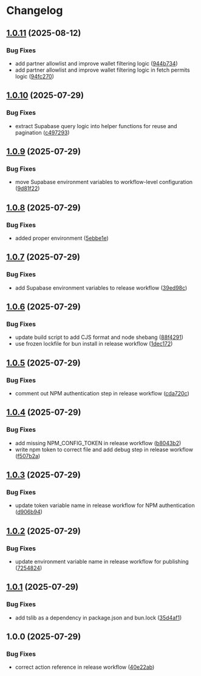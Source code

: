 # Changelog

## [1.0.11](https://github.com/ubiquity-os/pending-rewards/compare/v1.0.10...v1.0.11) (2025-08-12)


### Bug Fixes

* add partner allowlist and improve wallet filtering logic ([944b734](https://github.com/ubiquity-os/pending-rewards/commit/944b7341b3c582e469ff7d425e4553502029e1d1))
* add partner allowlist and improve wallet filtering logic in fetch permits logic ([94fc270](https://github.com/ubiquity-os/pending-rewards/commit/94fc2704ddacc8d9cb4fb3713d4993c97d5bf883))

## [1.0.10](https://github.com/ubiquity-os/pending-rewards/compare/v1.0.9...v1.0.10) (2025-07-29)


### Bug Fixes

* extract Supabase query logic into helper functions for reuse and pagination ([c497293](https://github.com/ubiquity-os/pending-rewards/commit/c497293763c587afa5c745c94779b6adaf2223e6))

## [1.0.9](https://github.com/ubiquity-os/pending-rewards/compare/v1.0.8...v1.0.9) (2025-07-29)


### Bug Fixes

* move Supabase environment variables to workflow-level configuration ([9d81f22](https://github.com/ubiquity-os/pending-rewards/commit/9d81f221b6fdb8612695eaf0fefb5d21bc3d1665))

## [1.0.8](https://github.com/ubiquity-os/pending-rewards/compare/v1.0.7...v1.0.8) (2025-07-29)


### Bug Fixes

* added proper environment ([5ebbe1e](https://github.com/ubiquity-os/pending-rewards/commit/5ebbe1e5cf895280bbd47f3a0c8dae95255c7bfe))

## [1.0.7](https://github.com/ubiquity-os/pending-rewards/compare/v1.0.6...v1.0.7) (2025-07-29)


### Bug Fixes

* add Supabase environment variables to release workflow ([39ed98c](https://github.com/ubiquity-os/pending-rewards/commit/39ed98ccb70fae7199d48f84c798f6262b19739f))

## [1.0.6](https://github.com/ubiquity-os/pending-rewards/compare/v1.0.5...v1.0.6) (2025-07-29)


### Bug Fixes

* update build script to add CJS format and node shebang ([88f4291](https://github.com/ubiquity-os/pending-rewards/commit/88f4291a7eff7413dba4bacafa8c7ee8498d0e47))
* use frozen lockfile for bun install in release workflow ([1dec172](https://github.com/ubiquity-os/pending-rewards/commit/1dec1722c62a267398bad2c863adf27c51a04992))

## [1.0.5](https://github.com/ubiquity-os/pending-rewards/compare/v1.0.4...v1.0.5) (2025-07-29)


### Bug Fixes

* comment out NPM authentication step in release workflow ([cda720c](https://github.com/ubiquity-os/pending-rewards/commit/cda720c047415e5097351d31af3072e571173d0e))

## [1.0.4](https://github.com/ubiquity-os/pending-rewards/compare/v1.0.3...v1.0.4) (2025-07-29)


### Bug Fixes

* add missing NPM_CONFIG_TOKEN in release workflow ([b8043b2](https://github.com/ubiquity-os/pending-rewards/commit/b8043b2a31855dd4b4e83e2e9a925eabcb97e354))
* write npm token to correct file and add debug step in release workflow ([f507b2a](https://github.com/ubiquity-os/pending-rewards/commit/f507b2af9e5afafaad5c6d7db2d8a3b0ff761fc8))

## [1.0.3](https://github.com/ubiquity-os/pending-rewards/compare/v1.0.2...v1.0.3) (2025-07-29)


### Bug Fixes

* update token variable name in release workflow for NPM authentication ([d906b94](https://github.com/ubiquity-os/pending-rewards/commit/d906b94cd6f7d23e0adeeb1cd6a239661d42c33a))

## [1.0.2](https://github.com/ubiquity-os/pending-rewards/compare/v1.0.1...v1.0.2) (2025-07-29)


### Bug Fixes

* update environment variable name in release workflow for publishing ([7254824](https://github.com/ubiquity-os/pending-rewards/commit/725482424458f9320bb1641194830631b32c4c1a))

## [1.0.1](https://github.com/ubiquity-os/pending-rewards/compare/v1.0.0...v1.0.1) (2025-07-29)


### Bug Fixes

* add tslib as a dependency in package.json and bun.lock ([35d4af1](https://github.com/ubiquity-os/pending-rewards/commit/35d4af19e54bed08a053ae9bdebbd00d434d277e))

## 1.0.0 (2025-07-29)


### Bug Fixes

* correct action reference in release workflow ([40e22ab](https://github.com/ubiquity-os/pending-rewards/commit/40e22ab1c9faadd6cb6f8c54afb8d7025ea23359))
